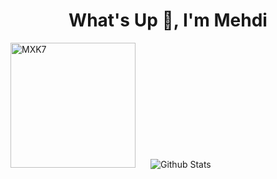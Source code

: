 <h1 align="center">What's Up 🧠, I'm Mehdi</h1>
<img src="https://cdn.discordapp.com/attachments/988164726993350738/1066104969234759790/winnie-the-pooh-tigger.gif" alt="MXK7" height="200" style="margin-right: 20px"/>
<img src="https://github-readme-stats.vercel.app/api?username=MXK7&show_icons=true&theme=graywhite" alt="Github Stats" />

<!--
**MXK7/MXK7** is a ✨ _special_ ✨ repository because its `README.md` (this file) appears on your GitHub profile.

Here are some ideas to get you started:

- 🔭 I’m currently working on ...
- 🌱 I’m currently learning ...
- 👯 I’m looking to collaborate on ...
- 🤔 I’m looking for help with ...
- 💬 Ask me about ...
- 📫 How to reach me: ...
- 😄 Pronouns: ...
- ⚡ Fun fact: ...
-->




<!-- ![Cover](https://cdn.discordapp.com/attachments/988164726993350738/1066104969234759790/winnie-the-pooh-tigger.gif) -->
